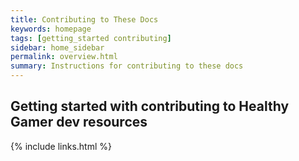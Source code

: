 ```yaml
---
title: Contributing to These Docs
keywords: homepage
tags: [getting_started contributing]
sidebar: home_sidebar
permalink: overview.html
summary: Instructions for contributing to these docs
---
```


## Getting started with contributing to Healthy Gamer dev resources

{% include links.html %}
